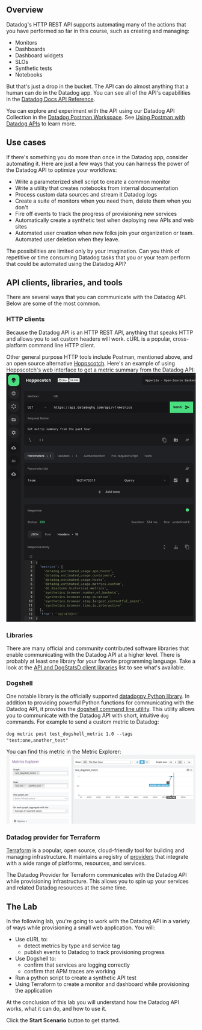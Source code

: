 ## Overview
Datadog's HTTP REST API supports automating many of the actions that you have performed so far in this course, such as creating and managing:

  - Monitors
  - Dashboards
  - Dashboard widgets
  - SLOs
  - Synthetic tests
  - Notebooks

But that's just a drop in the bucket. The API can do almost anything that a human can do in the Datadog app. You can see all of the API's capabilities in the [Datadog Docs API Reference](https://docs.datadoghq.com/api/latest/).

You can explore and experiment with the API using our Datadog API Collection in the [Datadog Postman Workspace](https://www.postman.com/datadog/workspace/datadog-s-public-workspace/). See [Using Postman with Datadog APIs](https://docs.datadoghq.com/getting_started/api/) to learn more.

## Use cases
If there's something you do more than once in the Datadog app, consider automating it. Here are just a few ways that you can harness the power of the Datadog API to optimize your workflows:

  - Write a parameterized shell script to create a common monitor 
  - Write a utility that creates notebooks from internal documentation
  - Process custom data sources and stream it Datadog logs
  - Create a suite of monitors when you need them, delete them when you don't
  - Fire off events to track the progress of provisioning new services
  - Automatically create a synthetic test when deploying new APIs and web sites
  - Automated user creation when new folks join your organization or team. Automated user deletion when they leave.

The possibilities are limited only by your imagination. Can you think of repetitive or time consuming Datadog tasks that you or your team perform that could be automated using the Datadog API?

## API clients, libraries, and tools
There are several ways that you can communicate with the Datadog API. Below are some of the most common.

### HTTP clients
Because the Datadog API is an HTTP REST API, anything that speaks HTTP and allows you to set custom headers will work.  cURL is a popular, cross-platform command line HTTP client. 

Other general purpose HTTP tools include Postman, mentioned above, and an open source alternative [Hoppscotch](https://hoppscotch.io). Here's an example of using Hoppscotch's web interface to get a metric summary from the Datadog API:
![Hoppscotch example](./hoppscotch_example.png)

### Libraries
There are many official and community contributed software libraries that enable communicating with the Datadog API at a higher level. There is probably at least one library for your favorite programming language. Take a look at the [API and DogStatsD client libraries](https://docs.datadoghq.com/developers/libraries/#api-and-dogstatsd-client-libraries) list to see what's available.

### Dogshell
One notable library is the officially supported [datadogpy Python library](https://github.com/DataDog/datadogpy). In addition to providing powerful Python functions for communicating with the Datadog API, it provides the [dogshell command line utility](https://docs.datadoghq.com/developers/guide/dogshell-quickly-use-datadog-s-api-from-terminal-shell/). This utility allows you to communicate with the Datadog API with short, intuitive `dog` commands. For example to send a custom metric to Datadog:

`dog metric post test_dogshell_metric 1.0 --tags "test:one,another_test"`

You can find this metric in the Metric Explorer:
![dogshell metric example](./dogshell_example.png)

### Datadog provider for Terraform
[Terraform](https://www.terraform.io/intro/index.html) is a popular, open source, cloud-friendly tool for building and managing infrastructure. It maintains a registry of [providers](https://registry.terraform.io/browse/providers) that integrate with a wide range of platforms, resources, and services.

The Datadog Provider for Terraform communicates with the Datadog API while provisioning infrastructure. This allows you to spin up your services and related Datadog resources at the same time. 

## The Lab
In the following lab, you're going to work with the Datadog API in a variety of ways while provisioning a small web application. You will:

  - Use cURL to:
    - detect metrics by type and service tag
    - publish events to Datadog to track provisioning progress
  - Use Dogshell to:
    - confirm that services are logging correctly
    - confirm that APM traces are working
  - Run a python script to create a synthetic API test
  - Using Terraform to create a monitor and dashboard while provisioning the application

At the conclusion of this lab you will understand how the Datadog API works, what it can do, and how to use it.

Click the **Start Scenario** button to get started.
